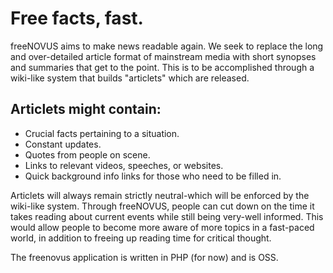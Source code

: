 # Free facts, fast. #
freeNOVUS aims to make news readable again.  We seek to replace the long and over-detailed article format of mainstream media with short synopses and summaries that get to the point.  This is to be accomplished through a wiki-like system that builds "articlets" which are released.
## Articlets might contain: ##
  * Crucial facts pertaining to a situation.
  * Constant updates.
  * Quotes from people on scene.
  * Links to relevant videos, speeches, or websites.
  * Quick background info links for those who need to be filled in.

Articlets will always remain strictly neutral-which will be enforced by the wiki-like system.  Through freeNOVUS, people can cut down on the time it takes reading about current events while still being very-well informed.  This would allow people to become more aware of more topics in a fast-paced world, in addition to freeing up reading time for critical thought.

The freenovus application is written in PHP (for now) and is OSS.